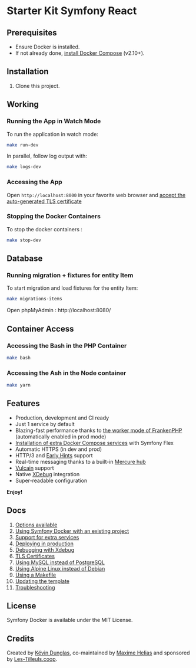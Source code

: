 # Starter Kit Symfony React

## Prerequisites

-   Ensure Docker is installed.
-   If not already done, [install Docker Compose](https://docs.docker.com/compose/install/) (v2.10+).

## Installation

1. Clone this project.

## Working

### Running the App in Watch Mode

To run the application in watch mode:

```bash
make run-dev
```

In parallel, follow log output with:

```bash
make logs-dev
```

### Accessing the App

Open `http://localhost:8000` in your favorite web browser and [accept the auto-generated TLS certificate](https://stackoverflow.com/a/15076602/1352334)

### Stopping the Docker Containers

To stop the docker containers :

```bash
make stop-dev
```

## Database

### Running migration + fixtures for entity Item

To start migration and load fixtures for the entity Item:

```bash
make migrations-items
```

Open phpMyAdmin :
http://localhost:8080/

## Container Access

### Accessing the Bash in the PHP Container

```bash
make bash
```

### Accessing the Ash in the Node container

```bash
make yarn
```

## Features

-   Production, development and CI ready
-   Just 1 service by default
-   Blazing-fast performance thanks to [the worker mode of FrankenPHP](https://github.com/dunglas/frankenphp/blob/main/docs/worker.md) (automatically enabled in prod mode)
-   [Installation of extra Docker Compose services](docs/extra-services.md) with Symfony Flex
-   Automatic HTTPS (in dev and prod)
-   HTTP/3 and [Early Hints](https://symfony.com/blog/new-in-symfony-6-3-early-hints) support
-   Real-time messaging thanks to a built-in [Mercure hub](https://symfony.com/doc/current/mercure.html)
-   [Vulcain](https://vulcain.rocks) support
-   Native [XDebug](docs/xdebug.md) integration
-   Super-readable configuration

**Enjoy!**

## Docs

1. [Options available](docs/options.md)
2. [Using Symfony Docker with an existing project](docs/existing-project.md)
3. [Support for extra services](docs/extra-services.md)
4. [Deploying in production](docs/production.md)
5. [Debugging with Xdebug](docs/xdebug.md)
6. [TLS Certificates](docs/tls.md)
7. [Using MySQL instead of PostgreSQL](docs/mysql.md)
8. [Using Alpine Linux instead of Debian](docs/alpine.md)
9. [Using a Makefile](docs/makefile.md)
10. [Updating the template](docs/updating.md)
11. [Troubleshooting](docs/troubleshooting.md)

## License

Symfony Docker is available under the MIT License.

## Credits

Created by [Kévin Dunglas](https://dunglas.dev), co-maintained by [Maxime Helias](https://twitter.com/maxhelias) and sponsored by [Les-Tilleuls.coop](https://les-tilleuls.coop).

```

```
